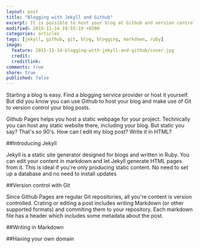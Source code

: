 ```yaml
---
layout: post
title: "Blogging with Jekyll and Github"
excerpt: It is possible to host your blog at Github and version control your blog posts with Git. Here's how.
modified: 2015-11-14 19:55:19 +0300
categories: articles
tags: [jekyll, github, git, blog, blogging, markdown, ruby]
image:
  feature: 2015-11-14-blogging-with-jekyll-and-github/cover.jpg
  credit:
  creditlink:
comments: true
share: true
published: false
---
```


Starting a blog is easy. Find a blogging service provider or host it yourself. But did you know you can use Github to host your blog and make use of Git to version control your blog posts.

Github Pages helps you host a static webpage for your project. Technically you can host any static website there, including your blog. But static you say? That's so 90's. How can I edit my blog post? Write it in HTML?

##Introducing Jekyll

Jekyll is a static site generator designed for blogs and written in Ruby. You can edit your content in markdown and let Jekyll generate HTML pages from it. This is ideal if you're only producing static content. No need to set up a database and no need to install updates

##Version control with Git

Since Github Pages are regular Git repositories, all you're content is version controlled. Crating or editing a post includes writing Markdown (or other supported formats) and commiting them to your repository. Each markdown file has a header which includes some metadata about the post.  

##Writing in Markdown

##Having your own domain
